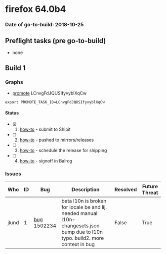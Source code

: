 # firefox 64.0b4

### Date of go-to-build: 2018-10-25

## Preflight tasks (pre go-to-build)
- none

## Build 1  

### Graphs
* [promote](https://tools.taskcluster.net/push-inspector/#/LCnvgFdJQUSIfyvyblXqCw) LCnvgFdJQUSIfyvyblXqCw
```
export PROMOTE_TASK_ID=LCnvgFdJQUSIfyvyblXqCw
```


#### Status
- [x] 1.  [how-to](https://wiki.mozilla.org/Release:Release_Automation_on_Mercurial:Starting_a_Release#Submit_to_Ship_It)  - submit to Shipit
- [ ] 2.  [how-to](https://github.com/mozilla-releng/releasewarrior-2.0/blob/master/docs/release-promotion/desktop/howto.md#push-artifacts-to-releases-directory)  - pushed to mirrors/releases
- [ ] 3.  [how-to](https://github.com/mozilla-releng/releasewarrior-2.0/blob/master/docs/release-promotion/desktop/howto.md#ship-the-release)  - schedule the release for shipping
- [ ] 4.  [how-to](https://github.com/mozilla-releng/releasewarrior-2.0/blob/master/docs/release-promotion/desktop/howto.md#obtain-sign-offs-for-changes)  - signoff in Balrog

### Issues
| Who                 | ID               | Bug                                                                 | Description                | Resolved                | Future Threat                |
| ------------------- | ---------------- | ------------------------------------------------------------------- | -------------------------- | ----------------------- | ---------------------------- |
| jlund  | 1 | [bug 1502234](https://bugzil.la/1502234)        | beta l10n is broken for locale be and lij. needed manual l10n-changesets.json bump due to l10n typo. build2. more context in bug | False | True |

